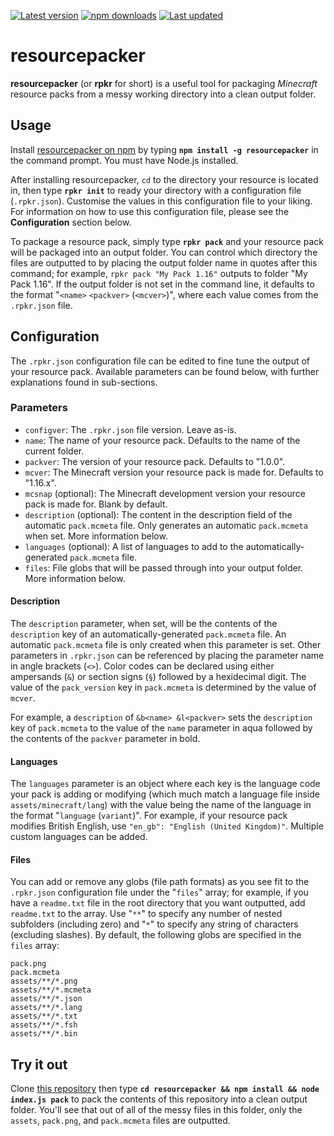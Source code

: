 [![Latest version](https://img.shields.io/github/v/release/Nixinova/resourcepacker?label=latest&style=flat-square)](https://github.com/Nixinova/resourcepacker/releases)
[![npm downloads](https://img.shields.io/npm/dt/resourcepacker?style=flat-square)](https://www.npmjs.com/package/resourcepacker)
[![Last updated](https://img.shields.io/github/release-date-pre/Nixinova/resourcepacker?label=updated&style=flat-square)](https://github.com/Nixinova/resourcepacker/releases)

# resourcepacker

**resourcepacker** (or **rpkr** for short) is a useful tool for packaging *Minecraft* resource packs from a messy working directory into a clean output folder.

## Usage

Install [resourcepacker on npm](https://www.npmjs.com/package/resourcepacker) by typing **`npm install -g resourcepacker`** in the command prompt. You must have Node.js installed.

After installing resourcepacker, `cd` to the directory your resource is located in, then type **`rpkr init`** to ready your directory with a configuration file (`.rpkr.json`). Customise the values in this configuration file to your liking. For information on how to use this configuration file, please see the **Configuration** section below.

To package a resource pack, simply type **`rpkr pack`** and your resource pack will be packaged into an output folder. You can control which directory the files are outputted to by placing the output folder name in quotes after this command; for example, `rpkr pack "My Pack 1.16"` outputs to folder "My Pack 1.16". If the output folder is not set in the command line, it defaults to the format "`<name>` `<packver>` (`<mcver>`)", where each value comes from the `.rpkr.json` file.

## Configuration

The `.rpkr.json` configuration file can be edited to fine tune the output of your resource pack. Available parameters can be found below, with further explanations found in sub-sections.

### Parameters

* `configver`: The `.rpkr.json` file version. Leave as-is.
* `name`: The name of your resource pack. Defaults to the name of the current folder.
* `packver`: The version of your resource pack. Defaults to "1.0.0".
* `mcver`: The Minecraft version your resource pack is made for. Defaults to "1.16.x".
* `mcsnap` (optional): The Minecraft development version your resource pack is made for. Blank by default.
* `description` (optional): The content in the description field of the automatic `pack.mcmeta` file. Only generates an automatic `pack.mcmeta` when set. More information below.
* `languages` (optional): A list of languages to add to the automatically-generated `pack.mcmeta` file.
* `files`: File globs that will be passed through into your output folder. More information below.

#### Description

The `description` parameter, when set, will be the contents of the `description` key of an automatically-generated `pack.mcmeta` file. An automatic `pack.mcmeta` file is only created when this parameter is set. Other parameters in `.rpkr.json` can be referenced by placing the parameter name in angle brackets (`<>`). Color codes can be declared using either ampersands (`&`) or section signs (`§`) followed by a hexidecimal digit. The value of the `pack_version` key in `pack.mcmeta` is determined by the value of `mcver`.

For example, a `description` of `&b<name> &l<packver>` sets the `description` key of `pack.mcmeta` to the value of the `name` parameter in aqua followed by the contents of the `packver` parameter in bold.

#### Languages

The `languages` parameter is an object where each key is the language code your pack is adding or modifying (which much match a language file inside `assets/minecraft/lang`) with the value being the name of the language in the format "`language` (`variant`)". For example, if your resource pack modifies British English, use `"en_gb": "English (United Kingdom)"`. Multiple custom languages can be added.

#### Files

You can add or remove any globs (file path formats) as you see fit to the `.rpkr.json` configuration file under the "`files`" array; for example, if you have a `readme.txt` file in the root directory that you want outputted, add `readme.txt` to the array. Use "`**`" to specify any number of nested subfolders (including zero) and "`*`" to specify any string of characters (excluding slashes). By default, the following globs are specified in the `files` array:

```
pack.png
pack.mcmeta
assets/**/*.png
assets/**/*.mcmeta
assets/**/*.json
assets/**/*.lang
assets/**/*.txt
assets/**/*.fsh
assets/**/*.bin
```

## Try it out
Clone [this repository](https://github.com/Nixinova/resourcepacker.git) then type **`cd resourcepacker && npm install && node index.js pack`** to pack the contents of this repository into a clean output folder. You'll see that out of all of the messy files in this folder, only the `assets`, `pack.png`, and `pack.mcmeta` files are outputted.